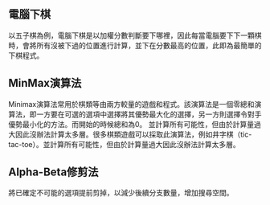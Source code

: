 ## 電腦下棋
以五子棋為例，電腦下棋是以加權分數判斷要下哪裡，因此每當電腦要下下一顆棋時，會將所有沒被下過的位置進行計算，並下在分數最高的位置，此即為最簡單的下棋程式。

## MinMax演算法
Minimax演算法常用於棋類等由兩方較量的遊戲和程式。該演算法是一個零總和演算法，即一方要在可選的選項中選擇將其優勢最大化的選擇，另一方則選擇令對手優勢最小化的方法。而開始的時候總和為0。
並計算所有可能性，但由於計算量過大因此沒辦法計算太多層。很多棋類遊戲可以採取此演算法，例如井字棋（tic-tac-toe）。並計算所有可能性，但由於計算量過大因此沒辦法計算太多層。

## Alpha-Beta修剪法
將已確定不可能的選項提前剪掉，以減少後續分支數量，增加搜尋空間。
